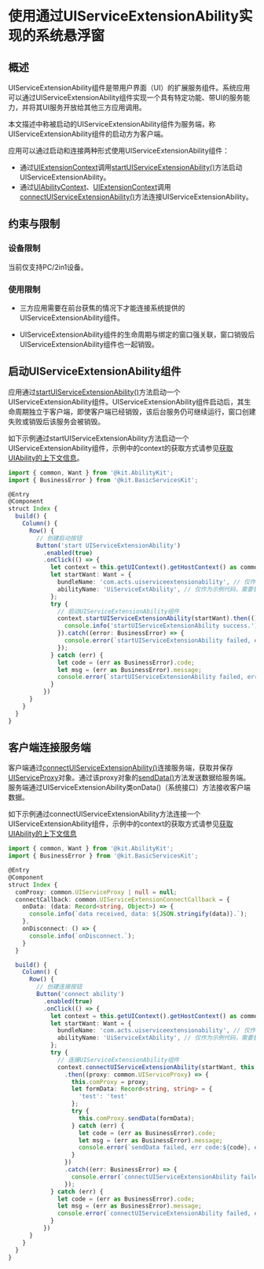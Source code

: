 # 使用通过UIServiceExtensionAbility实现的系统悬浮窗

<!--Kit: Ability Kit-->
<!--Subsystem: Ability-->
<!--Owner: @zhangyafei-echo-->
<!--Designer: @li-weifeng2-->
<!--Tester: @lixueqing513-->
<!--Adviser: @huipeizi-->

## 概述

UIServiceExtensionAbility组件是带用户界面（UI）的扩展服务组件。系统应用可以通过UIServiceExtensionAbility组件实现一个具有特定功能、带UI的服务能力，并将其UI服务开放给其他三方应用调用。

本文描述中称被启动的UIServiceExtensionAbility组件为服务端，称UIServiceExtensionAbility组件的启动方为客户端。

应用可以通过启动和连接两种形式使用UIServiceExtensionAbility组件：
- 通过[UIExtensionContext](../reference/apis-ability-kit/js-apis-inner-application-uiExtensionContext.md)调用[startUIServiceExtensionAbility()](../reference/apis-ability-kit/js-apis-inner-application-uiAbilityContext.md#startuiserviceextensionability14)方法启动UIServiceExtensionAbility。
- 通过[UIAbilityContext](../reference/apis-ability-kit/js-apis-inner-application-uiAbilityContext.md)、[UIExtensionContext](../reference/apis-ability-kit/js-apis-inner-application-uiExtensionContext.md)调用[connectUIServiceExtensionAbility()](../reference/apis-ability-kit/js-apis-inner-application-uiAbilityContext.md#connectuiserviceextensionability14)方法连接UIServiceExtensionAbility。

## 约束与限制

### 设备限制

当前仅支持PC/2in1设备。

### 使用限制

- 三方应用需要在前台获焦的情况下才能连接系统提供的UIServiceExtensionAbility组件。

- UIServiceExtensionAbility组件的生命周期与绑定的窗口强关联，窗口销毁后UIServiceExtensionAbility组件也一起销毁。


## 启动UIServiceExtensionAbility组件

应用通过[startUIServiceExtensionAbility()](../reference/apis-ability-kit/js-apis-inner-application-uiAbilityContext.md#startuiserviceextensionability14)方法启动一个UIServiceExtensionAbility组件。UIServiceExtensionAbility组件启动后，其生命周期独立于客户端，即使客户端已经销毁，该后台服务仍可继续运行，窗口创建失败或销毁后该服务会被销毁。


如下示例通过startUIServiceExtensionAbility方法启动一个UIServiceExtensionAbility组件，示例中的context的获取方式请参见[获取UIAbility的上下文信息](uiability-usage.md#获取uiability的上下文信息)。

```ts
import { common, Want } from '@kit.AbilityKit';
import { BusinessError } from '@kit.BasicServicesKit';

@Entry
@Component
struct Index {
  build() {
    Column() {
      Row() {
        // 创建启动按钮
        Button('start UIServiceExtensionAbility')
          .enabled(true)
          .onClick(() => {
            let context = this.getUIContext().getHostContext() as common.UIAbilityContext;
            let startWant: Want = {
              bundleName: 'com.acts.uiserviceextensionability', // 仅作为示例代码，需要替换为实际的UIServiceExtensionAbility组件的包名。
              abilityName: 'UiServiceExtAbility', // 仅作为示例代码，需要替换为实际的UIServiceExtensionAbility组件名称。
            };
            try {
              // 启动UIServiceExtensionAbility组件
              context.startUIServiceExtensionAbility(startWant).then(() => {
                console.info('startUIServiceExtensionAbility success.');
              }).catch((error: BusinessError) => {
                console.error(`startUIServiceExtensionAbility failed, err code: ${error.code}, err msg: ${error.message}.`);
              });
            } catch (err) {
              let code = (err as BusinessError).code;
              let msg = (err as BusinessError).message;
              console.error(`startUIServiceExtensionAbility failed, err code: ${code}, err msg: ${msg}.`);
            }
          })
      }
    }
  }
}
```

## 客户端连接服务端

  客户端通过[connectUIServiceExtensionAbility()](../reference/apis-ability-kit/js-apis-inner-application-uiAbilityContext.md#connectuiserviceextensionability14)连接服务端，获取并保存[UIServiceProxy](../reference/apis-ability-kit/js-apis-inner-application-uiserviceproxy.md)对象。通过该proxy对象的[sendData()](../reference/apis-ability-kit/js-apis-inner-application-uiserviceproxy.md#uiserviceproxysenddata)方法发送数据给服务端。服务端通过UIServiceExtensionAbility类onData()（系统接口）方法接收客户端数据。

如下示例通过connectUIServiceExtensionAbility方法连接一个UIServiceExtensionAbility组件，示例中的context的获取方式请参见[获取UIAbility的上下文信息](uiability-usage.md#获取uiability的上下文信息)

```ts
import { common, Want } from '@kit.AbilityKit';
import { BusinessError } from '@kit.BasicServicesKit';

@Entry
@Component
struct Index {
  comProxy: common.UIServiceProxy | null = null;
  connectCallback: common.UIServiceExtensionConnectCallback = {
    onData: (data: Record<string, Object>) => {
      console.info(`data received, data: ${JSON.stringify(data)}.`);
    },
    onDisconnect: () => {
      console.info(`onDisconnect.`);
    }
  }

  build() {
    Column() {
      Row() {
        // 创建连接按钮
        Button('connect ability')
          .enabled(true)
          .onClick(() => {
            let context = this.getUIContext().getHostContext() as common.UIAbilityContext;
            let startWant: Want = {
              bundleName: 'com.acts.uiserviceextensionability', // 仅作为示例代码，需要替换为实际的UIServiceExtensionAbility组件的包名。
              abilityName: 'UiServiceExtAbility', // 仅作为示例代码，需要替换为实际的UIServiceExtensionAbility组件名称。
            };
            try {
              // 连接UIServiceExtensionAbility组件
              context.connectUIServiceExtensionAbility(startWant, this.connectCallback)
                .then((proxy: common.UIServiceProxy) => {
                  this.comProxy = proxy;
                  let formData: Record<string, string> = {
                    'test': 'test'
                  };
                  try {
                    this.comProxy.sendData(formData);
                  } catch (err) {
                    let code = (err as BusinessError).code;
                    let msg = (err as BusinessError).message;
                    console.error(`sendData failed, err code:${code}, err msg:${msg}.`);
                  }
                })
                .catch((err: BusinessError) => {
                  console.error(`connectUIServiceExtensionAbility failed, err code: ${err.code}, err msg: ${err.message}.`);
                });
            } catch (err) {
              let code = (err as BusinessError).code;
              let msg = (err as BusinessError).message;
              console.error(`connectUIServiceExtensionAbility failed, err code:${code}, err msg:${msg}.`);
            }
          })
      }
    }
  }
}
```